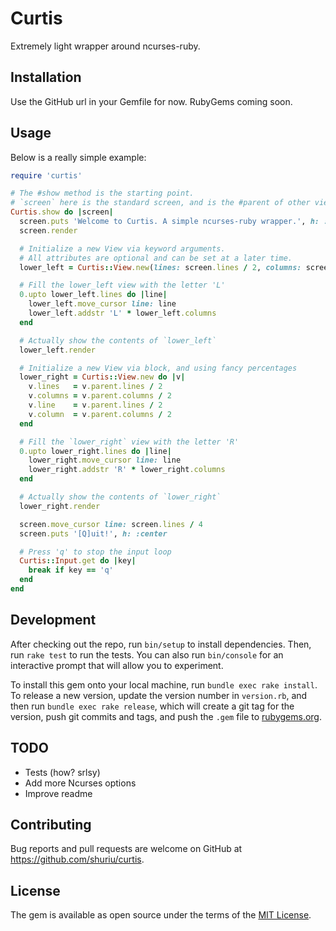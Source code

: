 # Curtis

Extremely light wrapper around ncurses-ruby.

## Installation

Use the GitHub url in your Gemfile for now. RubyGems coming soon.

## Usage

Below is a really simple example:

```ruby
require 'curtis'

# The #show method is the starting point.
# `screen` here is the standard screen, and is the #parent of other views.
Curtis.show do |screen|
  screen.puts 'Welcome to Curtis. A simple ncurses-ruby wrapper.', h: :center
  screen.render

  # Initialize a new View via keyword arguments.
  # All attributes are optional and can be set at a later time.
  lower_left = Curtis::View.new(lines: screen.lines / 2, columns: screen.columns / 2, line: screen.lines / 2)

  # Fill the lower_left view with the letter 'L'
  0.upto lower_left.lines do |line|
    lower_left.move_cursor line: line
    lower_left.addstr 'L' * lower_left.columns
  end

  # Actually show the contents of `lower_left`
  lower_left.render

  # Initialize a new View via block, and using fancy percentages
  lower_right = Curtis::View.new do |v|
    v.lines   = v.parent.lines / 2
    v.columns = v.parent.columns / 2
    v.line    = v.parent.lines / 2
    v.column  = v.parent.columns / 2
  end

  # Fill the `lower_right` view with the letter 'R'
  0.upto lower_right.lines do |line|
    lower_right.move_cursor line: line
    lower_right.addstr 'R' * lower_right.columns
  end

  # Actually show the contents of `lower_right`
  lower_right.render

  screen.move_cursor line: screen.lines / 4
  screen.puts '[Q]uit!', h: :center

  # Press 'q' to stop the input loop
  Curtis::Input.get do |key|
    break if key == 'q'
  end
end
```

## Development

After checking out the repo, run `bin/setup` to install dependencies. Then, run `rake test` to run the tests. You can also run `bin/console` for an interactive prompt that will allow you to experiment.

To install this gem onto your local machine, run `bundle exec rake install`. To release a new version, update the version number in `version.rb`, and then run `bundle exec rake release`, which will create a git tag for the version, push git commits and tags, and push the `.gem` file to [rubygems.org](https://rubygems.org).

## TODO

* Tests (how? srlsy)
* Add more Ncurses options
* Improve readme

## Contributing

Bug reports and pull requests are welcome on GitHub at https://github.com/shuriu/curtis.

## License

The gem is available as open source under the terms of the [MIT License](http://opensource.org/licenses/MIT).

